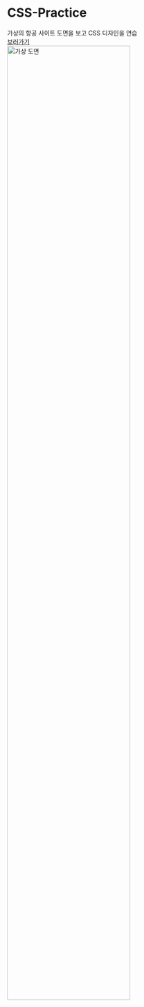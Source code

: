 # CSS-Practice
가상의 항공 사이트 도면을 보고 CSS 디자인을 연습<br />
[보러가기](https://dev-yoonho.github.io/CSS-Practice/)<br />
<img width="75%" alt="가상 도면" src="https://github.com/dev-yoonho/CSS-Practice/assets/124619604/7541574f-60de-4543-b863-0ab1c7042247">
